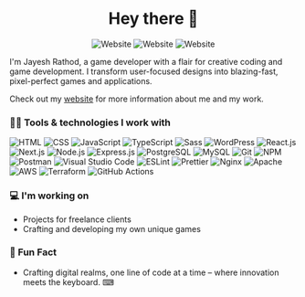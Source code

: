 <h1 align="center">Hey there 👋</h1>

<p align="center">
    <a href="https://streakbyte.com/" style="text-decoration:none;">
        <img alt="Website" src="https://img.shields.io/badge/check-website-ee802f?logo=rss&style=flat-square">
    </a>
    <a href="https://www.linkedin.com/in/jayesh8585/" style="text-decoration:none;">
        <img alt="Website" src="https://img.shields.io/badge/connect-linkedin-0077b5?logo=linkedin&style=flat-square">
    </a>
    <a href="https://twitter.com/jayesh8585" style="text-decoration:none;">
        <img alt="Website" src="https://img.shields.io/badge/follow-twitter-1DA1F2?logo=twitter&style=flat-square">
    </a>
</p>

<p>
    I'm Jayesh Rathod, a game developer with a flair for creative coding and game development. I transform
    user-focused designs into blazing-fast, pixel-perfect games and applications.
</p>

<p>
    Check out my <a href="https://streakbyte.com/">website</a> for more information about me and my work.
</p>

### 👨‍💻 Tools & technologies I work with

![HTML](https://img.shields.io/badge/-HTML5-000?logo=html5&style=for-the-badge)
![CSS](https://img.shields.io/badge/-CSS-000?logo=css3&style=for-the-badge)
![JavaScript](https://img.shields.io/badge/-JavaScript-000?logo=javascript&style=for-the-badge)
![TypeScript](https://img.shields.io/badge/-TypeScript-000?logo=typescript&style=for-the-badge)
![Sass](https://img.shields.io/badge/-Sass-000?logo=sass&style=for-the-badge)
![WordPress](https://img.shields.io/badge/-WordPress-000?logo=WordPress&style=for-the-badge)
![React.js](https://img.shields.io/badge/-React.js-000?logo=react&style=for-the-badge)
![Next.js](https://img.shields.io/badge/-Next.js-000?logo=next.js&style=for-the-badge)
![Node.js](https://img.shields.io/badge/-Node.js-000?logo=Node.js&style=for-the-badge)
![Express.js](https://img.shields.io/badge/-Express.js-000?logo=express&style=for-the-badge)
![PostgreSQL](https://img.shields.io/badge/-PostgreSQL-000?logo=postgresql&style=for-the-badge)
![MySQL](https://img.shields.io/badge/-MySQL-000?logo=MySQL&style=for-the-badge)
![Git](https://img.shields.io/badge/-Git-000?logo=Git&style=for-the-badge)
![NPM](https://img.shields.io/badge/-NPM-000?logo=NPM&style=for-the-badge)
![Postman](https://img.shields.io/badge/-Postman-000?logo=Postman&style=for-the-badge)
![Visual Studio Code](https://img.shields.io/badge/-Visual_Studio_Code-000?logo=visualstudiocode&style=for-the-badge)
![ESLint](https://img.shields.io/badge/-ESLint-000?logo=eslint&style=for-the-badge)
![Prettier](https://img.shields.io/badge/-Prettier-000?logo=Prettier&style=for-the-badge)
![Nginx](https://img.shields.io/badge/-Nginx-000?logo=Nginx&style=for-the-badge)
![Apache](https://img.shields.io/badge/-Apache-000?logo=Apache&style=for-the-badge)
![AWS](https://img.shields.io/badge/-AWS-000?logo=amazonaws&style=for-the-badge)
![Terraform](https://img.shields.io/badge/-Terraform-000?logo=terraform&style=for-the-badge)
![GitHub Actions](https://img.shields.io/badge/-GitHub_Actions-000?logo=githubactions&style=for-the-badge)

### 💻 I'm working on

- Projects for freelance clients
- Crafting and developing my own unique games

### 🎉 Fun Fact

- Crafting digital realms, one line of code at a time – where innovation meets the keyboard. ⌨
